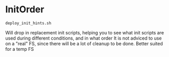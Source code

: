 # InitOrder

`deploy_init_hints.sh`

Will drop in replacement init scripts, helping you to see what init scripts are used during different conditions, and in what order
It is not adviced to use on a "real" FS, since there will be a lot of cleanup to be done.
Better suited for a temp FS

